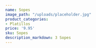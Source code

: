 ```yaml
---
name: Sopes
image_path: "/uploads/placeholder.jpg"
product_categories:
- Platillos
price: '9.95'
sku: Sopes
description_markdown: 3 Sopes
---
```


